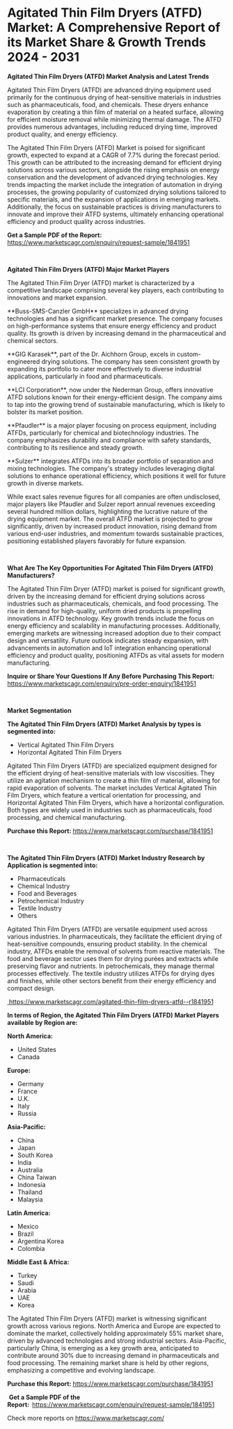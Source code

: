 <p><h1>Agitated Thin Film Dryers (ATFD) Market: A Comprehensive Report of its Market Share & Growth Trends 2024 - 2031</h1></p><p><strong>Agitated Thin Film Dryers (ATFD) Market Analysis and Latest Trends</strong></p>
<p><p>Agitated Thin Film Dryers (ATFD) are advanced drying equipment used primarily for the continuous drying of heat-sensitive materials in industries such as pharmaceuticals, food, and chemicals. These dryers enhance evaporation by creating a thin film of material on a heated surface, allowing for efficient moisture removal while minimizing thermal damage. The ATFD provides numerous advantages, including reduced drying time, improved product quality, and energy efficiency.</p><p>The Agitated Thin Film Dryers (ATFD) Market is poised for significant growth, expected to expand at a CAGR of 7.7% during the forecast period. This growth can be attributed to the increasing demand for efficient drying solutions across various sectors, alongside the rising emphasis on energy conservation and the development of advanced drying technologies. Key trends impacting the market include the integration of automation in drying processes, the growing popularity of customized drying solutions tailored to specific materials, and the expansion of applications in emerging markets. Additionally, the focus on sustainable practices is driving manufacturers to innovate and improve their ATFD systems, ultimately enhancing operational efficiency and product quality across industries.</p></p>
<p><strong>Get a Sample PDF of the Report:&nbsp;</strong> <a href="https://www.marketscagr.com/enquiry/request-sample/1841951?utm_campaign=1999&utm_medium=2&utm_source=Github&utm_content=ia&utm_term=31122024&utm_id=agitated-thin-film-dryers-atfd">https://www.marketscagr.com/enquiry/request-sample/1841951</a></p>
<p>&nbsp;</p>
<p><strong>Agitated Thin Film Dryers (ATFD) Major Market Players</strong></p>
<p><p>The Agitated Thin Film Dryer (ATFD) market is characterized by a competitive landscape comprising several key players, each contributing to innovations and market expansion.</p><p>**Buss-SMS-Canzler GmbH** specializes in advanced drying technologies and has a significant market presence. The company focuses on high-performance systems that ensure energy efficiency and product quality. Its growth is driven by increasing demand in the pharmaceutical and chemical sectors.</p><p>**GIG Karasek**, part of the Dr. Aichhorn Group, excels in custom-engineered drying solutions. The company has seen consistent growth by expanding its portfolio to cater more effectively to diverse industrial applications, particularly in food and pharmaceuticals.</p><p>**LCI Corporation**, now under the Nederman Group, offers innovative ATFD solutions known for their energy-efficient design. The company aims to tap into the growing trend of sustainable manufacturing, which is likely to bolster its market position.</p><p>**Pfaudler** is a major player focusing on process equipment, including ATFDs, particularly for chemical and biotechnology industries. The company emphasizes durability and compliance with safety standards, contributing to its resilience and steady growth.</p><p>**Sulzer** integrates ATFDs into its broader portfolio of separation and mixing technologies. The company's strategy includes leveraging digital solutions to enhance operational efficiency, which positions it well for future growth in diverse markets.</p><p>While exact sales revenue figures for all companies are often undisclosed, major players like Pfaudler and Sulzer report annual revenues exceeding several hundred million dollars, highlighting the lucrative nature of the drying equipment market. The overall ATFD market is projected to grow significantly, driven by increased product innovation, rising demand from various end-user industries, and momentum towards sustainable practices, positioning established players favorably for future expansion.</p></p>
<p>&nbsp;</p>
<p><strong>What Are The Key Opportunities For Agitated Thin Film Dryers (ATFD) Manufacturers?</strong></p>
<p><p>The Agitated Thin Film Dryer (ATFD) market is poised for significant growth, driven by the increasing demand for efficient drying solutions across industries such as pharmaceuticals, chemicals, and food processing. The rise in demand for high-quality, uniform dried products is propelling innovations in ATFD technology. Key growth trends include the focus on energy efficiency and scalability in manufacturing processes. Additionally, emerging markets are witnessing increased adoption due to their compact design and versatility. Future outlook indicates steady expansion, with advancements in automation and IoT integration enhancing operational efficiency and product quality, positioning ATFDs as vital assets for modern manufacturing.</p></p>
<p><strong>Inquire or Share Your Questions If Any Before Purchasing This Report:</strong> <a href="https://www.marketscagr.com/enquiry/pre-order-enquiry/1841951?utm_campaign=1999&utm_medium=2&utm_source=Github&utm_content=ia&utm_term=31122024&utm_id=agitated-thin-film-dryers-atfd">https://www.marketscagr.com/enquiry/pre-order-enquiry/1841951</a></p>
<p>&nbsp;</p>
<p><strong>Market Segmentation</strong></p>
<p><strong>The Agitated Thin Film Dryers (ATFD) Market Analysis by types is segmented into:</strong></p>
<p><ul><li>Vertical Agitated Thin Film Dryers</li><li>Horizontal Agitated Thin Film Dryers</li></ul></p>
<p><p>Agitated Thin Film Dryers (ATFD) are specialized equipment designed for the efficient drying of heat-sensitive materials with low viscosities. They utilize an agitation mechanism to create a thin film of material, allowing for rapid evaporation of solvents. The market includes Vertical Agitated Thin Film Dryers, which feature a vertical orientation for processing, and Horizontal Agitated Thin Film Dryers, which have a horizontal configuration. Both types are widely used in industries such as pharmaceuticals, food processing, and chemical manufacturing.</p></p>
<p><strong>Purchase this Report:&nbsp;</strong><a href="https://www.marketscagr.com/purchase/1841951?utm_campaign=1999&utm_medium=2&utm_source=Github&utm_content=ia&utm_term=31122024&utm_id=agitated-thin-film-dryers-atfd">https://www.marketscagr.com/purchase/1841951</a></p>
<p>&nbsp;</p>
<p><strong>The Agitated Thin Film Dryers (ATFD) Market Industry Research by Application is segmented into:</strong></p>
<p><ul><li>Pharmaceuticals</li><li>Chemical Industry</li><li>Food and Beverages</li><li>Petrochemical Industry</li><li>Textile Industry</li><li>Others</li></ul></p>
<p><p>Agitated Thin Film Dryers (ATFD) are versatile equipment used across various industries. In pharmaceuticals, they facilitate the efficient drying of heat-sensitive compounds, ensuring product stability. In the chemical industry, ATFDs enable the removal of solvents from reactive materials. The food and beverage sector uses them for drying purées and extracts while preserving flavor and nutrients. In petrochemicals, they manage thermal processes effectively. The textile industry utilizes ATFDs for drying dyes and finishes, while other sectors benefit from their energy efficiency and compact design.</p></p>
<p><a href="https://www.marketscagr.com/agitated-thin-film-dryers-atfd--r1841951?utm_campaign=1999&utm_medium=2&utm_source=Github&utm_content=ia&utm_term=31122024&utm_id=agitated-thin-film-dryers-atfd">&nbsp;https://www.marketscagr.com/agitated-thin-film-dryers-atfd--r1841951</a></p>
<p><strong>In terms of Region, the Agitated Thin Film Dryers (ATFD) Market Players available by Region are:</strong></p>
<p>
    <p> <strong> North America: </strong>
        <ul>
            <li>United States</li>
            <li>Canada</li>
        </ul>
        </p> 
    <p> <strong> Europe: </strong>
        <ul>
            <li>Germany</li>
            <li>France</li>
            <li>U.K.</li>
            <li>Italy</li>
            <li>Russia</li>
        </ul>
        </p> 
    <p> <strong> Asia-Pacific: </strong>
        <ul>
            <li>China</li>
            <li>Japan</li>
            <li>South Korea</li>
            <li>India</li>
            <li>Australia</li>
            <li>China Taiwan</li>
            <li>Indonesia</li>
            <li>Thailand</li>
            <li>Malaysia</li>
        </ul>
        </p> 
    <p> <strong> Latin America: </strong>
        <ul>
            <li>Mexico</li>
            <li>Brazil</li>
            <li>Argentina Korea</li>
            <li>Colombia</li>
        </ul>
        </p> 
    <p> <strong> Middle East & Africa: </strong>
        <ul>
            <li>Turkey</li>
            <li>Saudi</li>
            <li>Arabia</li>
            <li>UAE</li>
            <li>Korea</li>
        </ul>
    </p>
    </p>
<p><p>The Agitated Thin Film Dryers (ATFD) market is witnessing significant growth across various regions. North America and Europe are expected to dominate the market, collectively holding approximately 55% market share, driven by advanced technologies and strong industrial sectors. Asia-Pacific, particularly China, is emerging as a key growth area, anticipated to contribute around 30% due to increasing demand in pharmaceuticals and food processing. The remaining market share is held by other regions, emphasizing a competitive and evolving landscape.</p></p>
<p><strong>Purchase this Report: </strong><a href="https://www.marketscagr.com/purchase/1841951?utm_campaign=1999&utm_medium=2&utm_source=Github&utm_content=ia&utm_term=31122024&utm_id=agitated-thin-film-dryers-atfd">https://www.marketscagr.com/purchase/1841951</a></p>
<p>&nbsp;<strong>Get a Sample PDF of the Report:&nbsp;&nbsp;</strong><a href="https://www.marketscagr.com/enquiry/request-sample/1841951?utm_campaign=1999&utm_medium=2&utm_source=Github&utm_content=ia&utm_term=31122024&utm_id=agitated-thin-film-dryers-atfd">https://www.marketscagr.com/enquiry/request-sample/1841951</a></p>
<p><strong></strong></p>
<p>Check more reports on <a href="https://www.marketscagr.com/?utm_campaign=1999&utm_medium=2&utm_source=Github&utm_content=ia&utm_term=31122024&utm_id=agitated-thin-film-dryers-atfd">https://www.marketscagr.com/</a></p>